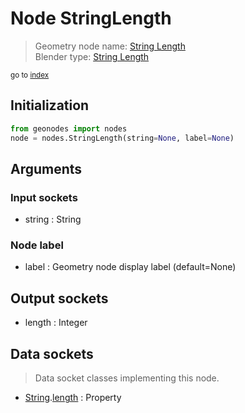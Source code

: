 
# Node StringLength

> Geometry node name: [String Length](https://docs.blender.org/manual/en/latest/modeling/geometry_nodes/text/string_length.html)<br>
  Blender type: [String Length](https://docs.blender.org/api/current/bpy.types.FunctionNodeStringLength.html)
  
<sub>go to [index](/docs/index.md)</sub>

Initialization
--------------

```python
from geonodes import nodes
node = nodes.StringLength(string=None, label=None)
```



## Arguments


### Input sockets

- string : String

### Node label

- label : Geometry node display label (default=None)

## Output sockets

- length : Integer

## Data sockets

> Data socket classes implementing this node.
  
  
- [String](/docs/sockets/String.md).[length](/docs/sockets/String.md#length) : Property
  
